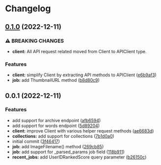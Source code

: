 # Changelog

## [0.1.0](https://github.com/jimeh/go-midjourney/compare/v0.0.1...v0.1.0) (2022-12-11)


### ⚠ BREAKING CHANGES

* **client:** All API request related moved from Client to APIClient type.

### Features

* **client:** simplify Client by extracting API methods to APIClient ([e6b9af3](https://github.com/jimeh/go-midjourney/commit/e6b9af36de56179fce3fa2919b6ec857857a9510))
* **job:** add ThumbnailURL method ([b8d80c9](https://github.com/jimeh/go-midjourney/commit/b8d80c9254ccf42b192288d2e87a64afdb57ed7f))

## 0.0.1 (2022-12-11)


### Features

* add support for archive endpoint ([afb6594](https://github.com/jimeh/go-midjourney/commit/afb6594729029ea62865776814db4e4645594bc9))
* add support for words endpoint ([5d89204](https://github.com/jimeh/go-midjourney/commit/5d89204e21f01fbea25f1c3e56b84bbc4177d637))
* **client:** improve Client with various helper request methods ([ae6683d](https://github.com/jimeh/go-midjourney/commit/ae6683db15a2c07343719a254a8c9538443d1f01))
* **collections:** add support for collections ([7b1d0a0](https://github.com/jimeh/go-midjourney/commit/7b1d0a0376bf7a3596dc25e9afc96d909e07af00))
* initial commit ([3f46417](https://github.com/jimeh/go-midjourney/commit/3f46417c3b62f87cbfbb9a67d78d54dd919ff77f))
* **job:** add ImageFilename() method ([269cb85](https://github.com/jimeh/go-midjourney/commit/269cb8586eb0578e21f38e18dd2453da883a5171))
* **job:** add support for _parsed_params job field ([118b911](https://github.com/jimeh/go-midjourney/commit/118b9115b074417a2c2503e47c089911d41296fd))
* **recent_jobs:** add UserIDRankedScore query parameter ([b26150c](https://github.com/jimeh/go-midjourney/commit/b26150c6a16203bb510e5c7522cffa94a5021342))
